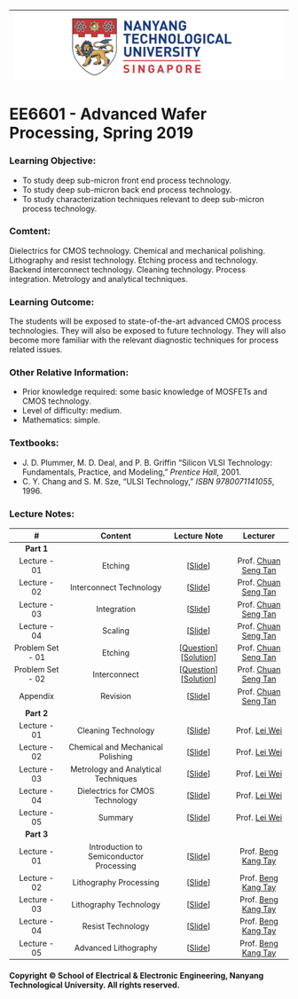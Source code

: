 |![image](https://github.com/NTU-CCA/EE6601/blob/master/logo.png)|
|---|
# EE6601 - Advanced Wafer Processing, Spring 2019

### Learning Objective:

- To study deep sub-micron front end process technology.
- To study deep sub-micron back end process technology.
- To study characterization techniques relevant to deep sub-micron process technology.

### Comtent:

Dielectrics for CMOS technology. Chemical and mechanical polishing. Lithography and resist technology. Etching process and technology. Backend interconnect technology. Cleaning technology. Process integration. Metrology and analytical techniques.

### Learning Outcome:

The students will be exposed to state-of-the-art advanced CMOS process technologies. They will also be exposed to future technology. They will also become more familiar with the relevant diagnostic techniques for process related issues.

### Other Relative Information:

- Prior knowledge required: some basic knowledge of MOSFETs and CMOS technology.
- Level of difficulty: medium.
- Mathematics: simple.

### Textbooks:

- J. D. Plummer, M. D. Deal, and P. B. Griffin “Silicon VLSI Technology: Fundamentals, Practice, and Modeling,” <i>Prentice Hall</i>, 2001.
- C. Y. Chang and S. M. Sze, “ULSI Technology,” <i>ISBN 9780071141055</i>, 1996.

### Lecture Notes:

|#|Content|Lecture Note|Lecturer|
|:---:|:---:|:---:|:---:|
|**Part 1**|
|Lecture - 01|Etching|[[Slide](https://github.com/NTU-CCA/EE6601/blob/master/Slides/Part1-L1-Etching.pdf)]|Prof. [Chuan Seng Tan](http://research.ntu.edu.sg/expertise/academicprofile/pages/StaffProfile.aspx?ST_EMAILID=TANCS)
|Lecture - 02|Interconnect Technology|[[Slide](https://github.com/NTU-CCA/EE6601/blob/master/Slides/Part1-L2-Interconnect%20Technology.pdf)]|Prof. [Chuan Seng Tan](http://research.ntu.edu.sg/expertise/academicprofile/pages/StaffProfile.aspx?ST_EMAILID=TANCS)
|Lecture - 03|Integration|[[Slide](https://github.com/NTU-CCA/EE6601/blob/master/Slides/Part1-L3-Integration.pdf)]|Prof. [Chuan Seng Tan](http://research.ntu.edu.sg/expertise/academicprofile/pages/StaffProfile.aspx?ST_EMAILID=TANCS)
|Lecture - 04|Scaling|[[Slide](https://github.com/NTU-CCA/EE6601/blob/master/Slides/Part1-L4-Scaling.pdf)]|Prof. [Chuan Seng Tan](http://research.ntu.edu.sg/expertise/academicprofile/pages/StaffProfile.aspx?ST_EMAILID=TANCS)
|Problem Set - 01|Etching|[[Question](https://github.com/NTU-CCA/EE6601/blob/master/Problem%20Sets/Part1-ps1-Etching.pdf)][[Solution](https://github.com/NTU-CCA/EE6601/blob/master/Problem%20Sets/Part1-ps1-solution-Etching.pdf)]|Prof. [Chuan Seng Tan](http://research.ntu.edu.sg/expertise/academicprofile/pages/StaffProfile.aspx?ST_EMAILID=TANCS)
|Problem Set - 02|Interconnect|[[Question](https://github.com/NTU-CCA/EE6601/blob/master/Problem%20Sets/Part1-ps2-Interconnect.pdf)][[Solution](https://github.com/NTU-CCA/EE6601/blob/master/Problem%20Sets/Part1-ps2-solution-Interconnect.pdf)]|Prof. [Chuan Seng Tan](http://research.ntu.edu.sg/expertise/academicprofile/pages/StaffProfile.aspx?ST_EMAILID=TANCS)
|Appendix|Revision|[[Slide](https://github.com/NTU-CCA/EE6601/blob/master/Slides/Part1-Revision-with-solution-keys.pdf)]|Prof. [Chuan Seng Tan](http://research.ntu.edu.sg/expertise/academicprofile/pages/StaffProfile.aspx?ST_EMAILID=TANCS)
|**Part 2**|
|Lecture - 01|Cleaning Technology|[[Slide](https://github.com/NTU-CCA/EE6601/blob/master/Slides/Part%202_Wei%20Lei_01_Cleaning.pdf)]|Prof. [Lei Wei](http://research.ntu.edu.sg/expertise/academicprofile/Pages/StaffProfile.aspx?ST_EMAILID=WEI.LEI)
|Lecture - 02|Chemical and Mechanical Polishing|[[Slide](https://github.com/NTU-CCA/EE6601/blob/master/Slides/Part%202_Wei%20Lei_02_Polishing.pdf)]|Prof. [Lei Wei](http://research.ntu.edu.sg/expertise/academicprofile/Pages/StaffProfile.aspx?ST_EMAILID=WEI.LEI)
|Lecture - 03|Metrology and Analytical Techniques|[[Slide](https://github.com/NTU-CCA/EE6601/blob/master/Slides/Part%202_Wei%20Lei_03_Characterization.pdf)]|Prof. [Lei Wei](http://research.ntu.edu.sg/expertise/academicprofile/Pages/StaffProfile.aspx?ST_EMAILID=WEI.LEI)
|Lecture - 04|Dielectrics for CMOS Technology|[[Slide](https://github.com/NTU-CCA/EE6601/blob/master/Slides/Part%202_Wei%20Lei_04_Dielectrics.pdf)]|Prof. [Lei Wei](http://research.ntu.edu.sg/expertise/academicprofile/Pages/StaffProfile.aspx?ST_EMAILID=WEI.LEI)
|Lecture - 05|Summary|[[Slide](https://github.com/NTU-CCA/EE6601/blob/master/Slides/Part%202_Wei%20Lei_05_Summary.pdf)]|Prof. [Lei Wei](http://research.ntu.edu.sg/expertise/academicprofile/Pages/StaffProfile.aspx?ST_EMAILID=WEI.LEI)
|**Part 3**|
|Lecture - 01|Introduction to Semiconductor Processing|[[Slide](https://github.com/NTU-CCA/EE6601/blob/master/Slides/Part3%20-%201.%20Introduction%20to%20Semiconductor%20Processing.pdf)]|Prof. [Beng Kang Tay](http://eeeweba.ntu.edu.sg/BKTay/)
|Lecture - 02|Lithography Processing|[[Slide](https://github.com/NTU-CCA/EE6601/blob/master/Slides/Part3%20-%202.%20Lithography%20Processing.pdf)]|Prof. [Beng Kang Tay](http://eeeweba.ntu.edu.sg/BKTay/)
|Lecture - 03|Lithography Technology|[[Slide](https://github.com/NTU-CCA/EE6601/blob/master/Slides/Part3%20-%203.%20Lithography%20Technology.pdf)]|Prof. [Beng Kang Tay](http://eeeweba.ntu.edu.sg/BKTay/)
|Lecture - 04|Resist Technology|[[Slide](https://github.com/NTU-CCA/EE6601/blob/master/Slides/Part3%20-%204.%20Resist%20Technology.pdf)]|Prof. [Beng Kang Tay](http://eeeweba.ntu.edu.sg/BKTay/)
|Lecture - 05|Advanced Lithography|[[Slide](https://github.com/NTU-CCA/EE6601/blob/master/Slides/Part3%20-%205.%20Advanced%20Lithography.pdf)]|Prof. [Beng Kang Tay](http://eeeweba.ntu.edu.sg/BKTay/)

#### Copyright © School of Electrical & Electronic Engineering, Nanyang Technological University. All rights reserved.
